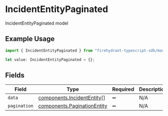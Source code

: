 # IncidentEntityPaginated

IncidentEntityPaginated model

## Example Usage

```typescript
import { IncidentEntityPaginated } from "firehydrant-typescript-sdk/models/components";

let value: IncidentEntityPaginated = {};
```

## Fields

| Field                                                                      | Type                                                                       | Required                                                                   | Description                                                                |
| -------------------------------------------------------------------------- | -------------------------------------------------------------------------- | -------------------------------------------------------------------------- | -------------------------------------------------------------------------- |
| `data`                                                                     | [components.IncidentEntity](../../models/components/incidententity.md)[]   | :heavy_minus_sign:                                                         | N/A                                                                        |
| `pagination`                                                               | [components.PaginationEntity](../../models/components/paginationentity.md) | :heavy_minus_sign:                                                         | N/A                                                                        |
